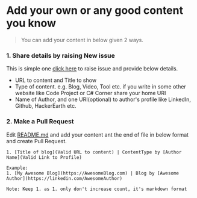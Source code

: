 # Add your own or any good content you know

> You can add your content in below given 2 ways.

### 1. Share details by raising New issue

This is simple one [click here](https://github.com/AshV/dynamics365-online-content/issues/new) to raise issue and provide below details.
* URL to content and Title to show
* Type of content. e.g. Blog, Video, Tool etc. if you write in some other website like Code Project or C# Corner share your home URI
* Name of Author, and one URI(optional) to author's profile like LinkedIn, Github, HackerEarth etc.

### 2. Make a Pull Request

Edit [README.md](https://github.com/AshV/dynamics365-online-content/edit/master/READMEs.md) and add your content ant the end of file in below format and create Pull Request.
```
1. [Title of blog](Valid URL to content) | ContentType by [Author Name](Valid Link to Profile)

Example:
1. [My Awesome Blog](https://AwesomeBlog.com) | Blog by [Awesome Author](https://linkedin.com/AwesomeAuthor)

Note: Keep 1. as 1. only don't increase count, it's markdown format
```
